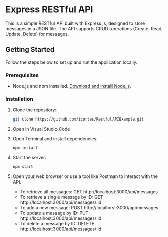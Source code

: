 # Express RESTful API

This is a simple RESTful API built with Express.js, designed to store messages in a JSON file. The API supports CRUD operations (Create, Read, Update, Delete) for messages.

## Getting Started

Follow the steps below to set up and run the application locally.

### Prerequisites

- Node.js and npm installed. [Download and install Node.js](https://nodejs.org/).

### Installation

1. Clone the repository:

   ```bash
   git clone https://github.com/icortes/RestfulAPIExample.git
2. Open in Visual Studio Code
3. Open Terminal and install dependencies:
   ```bash
   npm install
4. Start the server:
   ```bash
   npm start
5. Open your web browser or use a tool like Postman to interact with the API.
     * To retrieve all messages: GET http://localhost:3000/api/messages
     * To retrieve a single message by ID: GET http://localhost:3000/api/messages/:id
     * To add a new message: POST http://localhost:3000/api/messages
     * To update a message by ID: PUT http://localhost:3000/api/messages/:id
     * To delete a message by ID: DELETE http://localhost:3000/api/messages/:id
